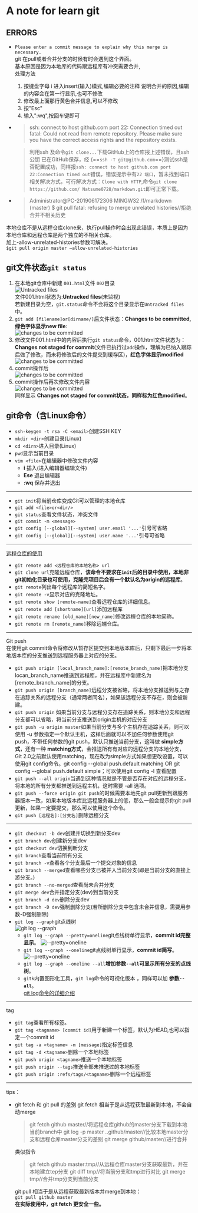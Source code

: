 # A note for learn git  

## ERRORS  

- `Please enter a commit message to explain why this merge is necessary.`  
    git 在pull或者合并分支的时候有时会遇到这个界面。  
    基本原因是因为本地库的代码跟远程库有冲突需要合并,  
    处理方法  
    1. 按键盘字母 i 进入insert(输入)模式,编辑必要的注释 说明合并的原因,编辑的内容会在第一行显示,也可不修改  
    1. 修改最上面那行黄色合并信息,可以不修改  
    1. 按"Esc"  
    1. 输入":wq",按回车键即可  

- >ssh: connect to host github.com port 22: Connection timed out
fatal: Could not read from remote repository.
Please make sure you have the correct access rights
and the repository exists.

  >利用ssh 及命令`git clone...`下载GitHub上的仓库报上述错误，且ssh公钥 已在GitHub保存，经 {==`ssh -T git@github.com`==}测试ssh是否配置成功，同样报`ssh: connect to host github.com port 22:Connection timed out`错误，错误提示中有`22 端口`，暂未找到端口相关解决方式，可行解决方式：`Clone with HTTP`,命令`git clone https://github.com/ Natsume0728/markdown.git`即可正常下载。

- >Administrator@PC-201906172306 MINGW32 /f/markdown (master)
$ git pull
fatal: refusing to merge unrelated histories//拒绝合并不相关历史

 本地仓库不是从远程仓库clone来，执行pull操作时会出现此错误，本质上是因为本地仓库和远程仓库是两个独立的不相关仓库。  
 加上-allow-unrelated-histories参数可解决。  
`$git pull origin master –allow-unrelated-histories`

## git文件状态`git status`  

1. 在本地git仓库中新建 `001.html`文件 `002`目录  
![Untracked files](./img/git_001.jpg)  
文件001.html状态为:__Untracked files__(未监视)  
若新建目录为空，`git.status`命令不会将这个目录显示在`Untracked files`中。  
1. `git add [filename]or[dirname/]`后文件状态：__Changes to be committed,绿色字体显示new file__:  
![changes to be committed](./img/git_002.jpg)  
1. 修改文件001.html中的内容后执行`git status`命令，001.html文件状态为：__Changes not staged for commit__(文件已执行过`add`操作，理解为已纳入跟踪后做了修改，而未将修改后的文件提交到缓存区)，__红色字体显示modified__  
![changes to be committed](./img/git_003.jpg)  
1. commit操作后  
![changes to be committed](./img/git_004.jpg)  
1. commit操作后再次修改文件内容  
![changes to be committed](./img/git_005.jpg)  
同样显示 __Changes not staged for commit状态，同样标为红色modified__。  

## git命令（含Linux命令）  

- `ssh-keygen -t rsa -C <email>`创建SSH KEY  
- `mkdir <dir>`创建目录(Linux)  
- `cd <dirn>`进入目录(Linux)  
- `pwd`显示当前目录  
- `vim <file>`在编辑器中修改文件内容  
  - __i__ 插入(进入编辑器编辑文件)  
  - __Ese__ 退出编辑器  
  - __:wq__ 保存并退出  

***

- `git init`将当前仓库变成Git可以管理的本地仓库  
- `git add <file>or<dir/>`  
- `git status`查看文件状态，冲突文件  
- `git commit -m <message>`  
- `git config [--global][--system] user.email '...'`引号可省略  
- `git config [--global][--system] user.name '...'`引号可省略  

***

[远程仓库的使用](https://git-scm.com/book/zh/v1/Git-%E5%9F%BA%E7%A1%80-%E8%BF%9C%E7%A8%8B%E4%BB%93%E5%BA%93%E7%9A%84%E4%BD%BF%E7%94%A8)  

- `git remote add <远程仓库的本地名称> url`  
- `git clone url`克隆远程仓库，__该命令不要求在`init`后的目录中使用，本地非git初始化目录也可使用，克隆完项目后会有一个默认名为origin的远程库__。  
- `git remote`列出每个远程库的简短名字。  
- `git remote -v`显示对应的克隆地址。  
- `git remote show [remote-name]`查看远程仓库的详细信息。  
- `git remote add [shortname][url]`添加远程库  
- `git remote rename [old_name][new_name]`修改远程仓库的本地简称。  
- `git remote rm [remote_name]`移除远端仓库。  

***
Git push  
在使用git commit命令将修改从暂存区提交到本地版本库后，只剩下最后一步将本地版本库的分支推送到远程服务器上对应的分支。  

- `git push origin [local_branch_name]:[remote_branch_name]`把本地分支locan_branch_name推送到远程库，并在远程库中新建名为[remote_branch_name]的分支。  
- `git push origin [branch_name]`远程分支被省略，将本地分支推送到与之存在追踪关系的远程分支（通常两者同名），如果该远程分支不存在，则会被新建。  
- `git push origin` 如果当前分支与远程分支存在追踪关系，则本地分支和远程分支都可以省略，将当前分支推送到origin主机的对应分支  
- `git push -u origin master`如果当前分支与多个主机存在追踪关系，则可以使用 -u 参数指定一个默认主机，这样后面就可以不加任何参数使用git push，不带任何参数的git push，默认只推送当前分支，这叫做 __simple方式__，还有一种 __matching方式__，会推送所有有对应的远程分支的本地分支， Git 2.0之前默认使用matching，现在改为simple方式如果想更改设置，可以使用git config命令。git config --global push.default matching OR git config --global push.default simple；可以使用git config -l 查看配置
- `git push --all origin`当遇到这种情况就是不管是否存在对应的远程分支，将本地的所有分支都推送到远程主机，这时需要 -all 选项。  
- `git push --force origin git push`的时候需要本地先git pull更新到跟服务器版本一致，如果本地版本库比远程服务器上的低，那么一般会提示你git pull更新，如果一定要提交，那么可以使用这个命令。
- `git push [远程名]:[分支名]`删除远程分支

***

- `git checkout -b dev`创建并切换到新分支dev
- `git branch dev`创建新分支dev
- `git checkout dev`切换到新分支
- `git branch`查看当前所有分支
- `git branch -v`查看各个分支最后一个提交对象的信息
- `git branch --merged`查看哪些分支已被并入当前分支(即是当前分支的直接上游分支。)
- `git branch --no-merged`查看尚未合并分支
- `git merge dev`合并指定分支(dev)到当前分支
- `git branch -d dev`删除分支dev
- `git branch -D dev`强制删除分支(若所删除分支中包含未合并信息，需要用参数-D强制删除)
- `git log --graph`git点线树  
![git log --graph](./img/git_006.jpg)  
  - `git log --graph --pretty=oneline`git点线树单行显示，__commit id完整显示__。
![--pretty=oneline](./img/git_007.jpg)  
  - `git log --graph --oneline`git点线树单行显示，__commit id简写__。  
![--pretty=oneline](./img/git_008.jpg)
  - `git log --graph --oneline --all`__增加参数`--all`可显示所有分支的点线树__。
  - `gitk`内置图形化工具，`git log`命令的可视化版本  ，同样可以加 __参数`--all`__。  
[git log命令的详细介绍](https://git-scm.com/book/zh/v1/Git-%E5%9F%BA%E7%A1%80-%E6%9F%A5%E7%9C%8B%E6%8F%90%E4%BA%A4%E5%8E%86%E5%8F%B2)  

***
tag

- `git tag`查看所有标签。
- `git tag <tagname> [commit id]`用于新建一个标签，默认为HEAD,也可以指定一个commit id
- `git tag -a <tagname> -m [message]`指定标签信息
- `git tag -d <tagname>`删除一个本地标签
- `git push origin <tagname>`推送一个本地标签
- `git push origin --tags`推送全部未推送过的本地标签
- `git push origin :refs/tags/<tagname>`删除一个远程标签

***

tips：

- git fetch 和 git pull 的差别
  git fetch 相当于是从远程获取最新到本地，不会自动merge  

  >git fetch github master//将远程仓库github的master分支下载到本地当前branch中
git log -p master ..github/master//比较本地master分支和远程仓库master分支的差别
git merge github/master//进行合并

  类似指令  
  >git fetch github master:tmp//从远程仓库master分支获取最新，并在本地建立tep分支
git diff tmp//将当前分支和tmp进行对比
git merge tmp//合并tmp分支到当前分支
  
  git pull 相当于是从远程获取最新版本并merge到本地：  
  `git pull github master`  
  __在实际使用中，git fetch 更安全一些。__  
